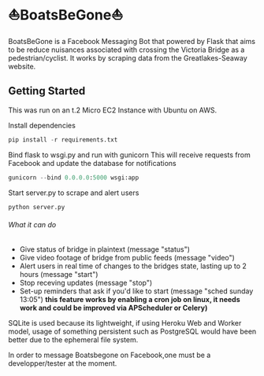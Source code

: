 <h1>⛵BoatsBeGone⛵</h1>

BoatsBeGone is a Facebook Messaging Bot that powered by Flask that aims to be reduce nuisances associated with crossing the Victoria Bridge as a pedestrian/cyclist. It works by scraping data from the Greatlakes-Seaway website. 
<h2>Getting Started</h2 

This was run on an t.2 Micro EC2 Instance with Ubuntu on AWS.

Install dependencies
```python
pip install -r requirements.txt
```
Bind flask to wsgi.py and run with gunicorn
This will receive requests from Facebook and update the database for notifications
```python
gunicorn --bind 0.0.0.0:5000 wsgi:app
```

Start server.py to scrape and alert users
```python
python server.py
```
<h6>What it can do</h6>
<ul>
    <li>Give status of bridge in plaintext (message "status")</li>
    <li>Give video footage of bridge from public feeds (message "video")</li>
    <li>Alert users in real time of changes to the bridges state, lasting up to 2 hours (message "start")</li>
    <li>Stop receving updates (message "stop")</li>
    <li>Set-up reminders that ask if you'd like to start (message "sched sunday 13:05") <b>this feature works by enabling a cron job on linux, it needs work and could be improved via APScheduler or Celery)</b></li>
</ul>

SQLite is used because its lightweight, if using Heroku Web and Worker model, usage of something persistent such as PostgreSQL would have been better due to the ephemeral file system. 

In order to message Boatsbegone on Facebook,one must be a developper/tester at the moment.



